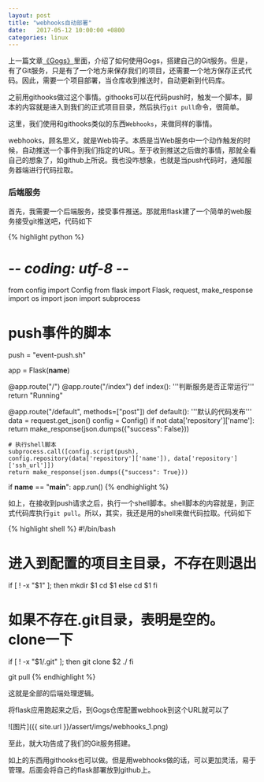 ```yaml
---
layout: post
title: "webhooks自动部署"
date:   2017-05-12 10:00:00 +0800
categories: linux
---
```


上一篇文章[《Gogs》](http://memosa.cn/linux/2017/05/08/centos-gogs.html)里面，介绍了如何使用Gogs，搭建自己的Git服务。但是，有了Git服务，只是有了一个地方来保存我们的项目，还需要一个地方保存正式代码。因此，需要一个项目部署，当仓库收到推送时，自动更新到代码库。

之前用githooks做过这个事情。githooks可以在代码push时，触发一个脚本，脚本的内容就是进入到我们的正式项目目录，然后执行`git pull`命令，很简单。

这里，我们使用和githooks类似的东西`Webhooks`，来做同样的事情。

webhooks，顾名思义，就是Web钩子。本质是当Web服务中一个动作触发的时候，自动推送一个事件到我们指定的URL。至于收到推送之后做的事情，那就全看自己的想象了，如github上所说。我也没咋想象，也就是当push代码时，通知服务器端进行代码拉取。

### 后端服务

首先，我需要一个后端服务，接受事件推送。那就用flask建了一个简单的web服务接受git推送吧，代码如下

{% highlight python %}
# -*- coding: utf-8 -*-
from config import Config
from flask import Flask, request, make_response
import os
import json
import subprocess

# push事件的脚本
push = "event-push.sh"

app = Flask(__name__)

@app.route("/")
@app.route("/index")
def index():
    '''判断服务是否正常运行'''
    return "Running"

@app.route("/default", methods=["post"])
def default():
    '''默认的代码发布'''
    data = request.get_json()
    config = Config()
    if not data['repository']['name']:
        return make_response(json.dumps({"success": False}))
    
    # 执行shell脚本
    subprocess.call([config.script(push), config.repository(data['repository']['name']), data['repository']['ssh_url']])
    return make_response(json.dumps({"success": True}))

if __name__ == "__main__":
    app.run()
{% endhighlight %}

如上，在接收到push请求之后，执行一个shell脚本。shell脚本的内容就是，到正式代码库执行`git pull`。所以，其实，我还是用的shell来做代码拉取。代码如下

{% highlight shell %}
#!/bin/bash

# 进入到配置的项目主目录，不存在则退出
if [ ! -x "$1" ]; then
    mkdir $1
    cd $1
else
    cd $1
fi

# 如果不存在.git目录，表明是空的。clone一下
if [ ! -x "$1/.git" ]; then
    git clone $2 ./
fi

git pull
{% endhighlight %}

这就是全部的后端处理逻辑。

将flask应用跑起来之后，到Gogs仓库配置webhook到这个URL就可以了

![图片]({{ site.url }}/assert/imgs/webhooks_1.png)

至此，就大功告成了我们的Git服务搭建。

如上的东西用githooks也可以做。但是用webhooks做的话，可以更加灵活，易于管理。后面会将自己的flask部署放到github上。